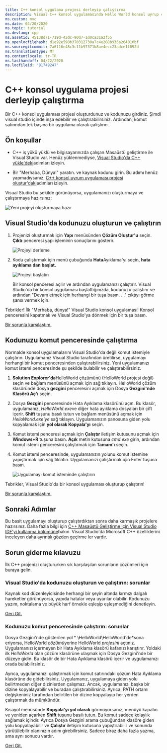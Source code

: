 ```yaml
---
title: C++ konsol uygulama projesi derleyip çalıştırma
description: Visual C++ konsol uygulamasında Hello World konsol uyrup çalıştırın
ms.custom: mvc
ms.date: 04/20/2020
ms.topic: tutorial
ms.devlang: cpp
ms.assetid: 45138d71-719d-42dc-90d7-1d0ca31a2f55
ms.openlocfilehash: d1e92e598b370312730a7c4e208b935a264010bf
ms.sourcegitcommit: 7a6116e48c3c11b97371b8ae4ecc23adce1f092d
ms.translationtype: MT
ms.contentlocale: tr-TR
ms.lasthandoff: 04/22/2020
ms.locfileid: "81749247"
---
```

# <a name="build-and-run-a-c-console-app-project"></a>C++ konsol uygulama projesi derleyip çalıştırma

Bir C++ konsol uygulaması projesi oluşturdunuz ve kodunuzu girdiniz. Şimdi visual studio içinde inşa edebilir ve çalıştırabilirsiniz. Ardından, komut satırından tek başına bir uygulama olarak çalıştırın.

## <a name="prerequisites"></a>Ön koşullar

- C++ iş yükü yüklü ve bilgisayarınızda çalışan Masaüstü geliştirme ile Visual Studio var. Henüz yüklenmediyse, [Visual Studio'da C++ yükle'deki](vscpp-step-0-installation.md)adımları izleyin.

- Bir "Merhaba, Dünya!" yaratın. ve kaynak kodunu girin. Bu adımı henüz yapmadıysanız, [C++ konsol uyrum uygulaması projesi oluştur'daki](vscpp-step-1-create.md)adımları izleyin.

Visual Studio bu şekilde görünüyorsa, uygulamanızı oluşturmaya ve çalıştırmaya hazırsınız:

   ![Yeni projeyi oluşturmaya hazır](media/vscpp-ready-to-build.png "Yeni projeyi oluşturmaya hazır")

## <a name="build-and-run-your-code-in-visual-studio"></a>Visual Studio'da kodunuzu oluşturun ve çalıştırın

1. Projenizi oluşturmak için **Yapı** menüsünden **Çözüm Oluştur'u** seçin. **Çıktı** penceresi yapı işleminin sonuçlarını gösterir.

   ![Projeyi derleme](media/vscpp-build-solution.gif "Projeyi derleme")

1. Kodu çalıştırmak için menü çubuğunda **Hata**Ayıklama'yı seçin, **hata ayıklama dan başlat.**

   ![Projeyi başlatın](media/vscpp-start-without-debugging.gif "Projeyi başlatın")

   Bir konsol penceresi açılır ve ardından uygulamanızı çalıştırır. Visual Studio'da bir konsol uygulaması başlattığınızda, kodunuzu çalıştırır ve ardından "Devam etmek için herhangi bir tuşa basın. . ." çıktıyı görme şansı vermek için.

Tebrikler! İlk "Merhaba, dünya!" Visual Studio konsol uygulaması! Konsol penceresini kapatmak ve Visual Studio'ya dönmek için bir tuşa basın.

[Bir sorunla karşılaştım.](#build-and-run-your-code-in-visual-studio-issues)

## <a name="run-your-code-in-a-command-window"></a>Kodunuzu komut penceresinde çalıştırma

Normalde konsol uygulamalarını Visual Studio'da değil komut istemiyle çalıştırın. Uygulamanız Visual Studio tarafından üretilirse, uygulamayı herhangi bir komut penceresinden çalıştırabilirsiniz. Yeni uygulamanızı komut istemi penceresinde şu şekilde bulabilir ve çalıştırabilirsiniz.

1. **Solution Explorer'da**HelloWorld çözümünü (HelloWorld projesi değil) seçin ve bağlam menüsünü açmak için sağ tıklayın. HelloWorld çözüm klasöründe dosya **gezgini** penceresini açmak için Dosya **Gezgini'nde Klasörü Aç'ı** seçin.

1. Dosya **Gezgini** penceresinde Hata Ayıklama klasörünü açın. Bu klasör, uygulamanız, *HelloWorld.exe*ve diğer hata ayıklama dosyaları bir çift içerir. **Shift** tuşunu basılı tutun ve bağlam menüsünü açmak için *HelloWorld.exe'ye* sağ tıklayın. Uygulamanızın panosuna giden yolu kopyalamak için **yol olarak Kopyala'yı** seçin.

1. Komut istemi penceresi açmak için **Çalıştır** iletişim kutusunu açmak için **Windows+R** tuşuna basın. **Açık** metin kutusuna *cmd.exe* girin, ardından komut istemi penceresini çalıştırmak için **Tamam'ı** seçin.

1. Komut istemi penceresinde, uygulamanızın yolunu komut istemine yapıştırmak için sağ tıklatın. Uygulamanızı çalıştırmak için Enter tuşuna basın.

   ![Uygulamayı komut isteminde çalıştırın](media/vscpp-run-in-cmd.gif "Uygulamayı komut isteminde çalıştırın")

Tebrikler, Visual Studio'da bir konsol uygulaması oluşturup çalıştırın!

[Bir sorunla karşılaştım.](#run-your-code-in-a-command-window-issues)

## <a name="next-steps"></a>Sonraki Adımlar

Bu basit uygulamayı oluşturup çalıştırdıktan sonra daha karmaşık projelere hazırsınız. Daha fazla bilgi için [C++ Masaüstü Geliştirme için Visual Studio IDE'yi kullanma bölümüne](../ide/using-the-visual-studio-ide-for-cpp-desktop-development.md)bakın. Visual Studio'da Microsoft C++ özelliklerini inceleyen daha ayrıntılı gözden geçirme ler vardır.

## <a name="troubleshooting-guide"></a>Sorun giderme kılavuzu

İlk C++ projenizi oluştururken sık karşılaşılan sorunların çözümleri için buraya gelin.

### <a name="build-and-run-your-code-in-visual-studio-issues"></a>Visual Studio'da kodunuzu oluşturun ve çalıştırın: sorunlar

Kaynak kod düzenleyicisinde herhangi bir şeyin altında kırmızı dalgalı hareketler görünüyorsa, yapıda hatalar veya uyarılar olabilir. Kodunuzu yazım, noktalama ve büyük harf örnekle eşleşip eşleşmediğini denetleyin.

[Geri Git.](#build-and-run-your-code-in-visual-studio)

### <a name="run-your-code-in-a-command-window-issues"></a>Kodunuzu komut penceresinde çalıştırın: sorunlar

Dosya Gezgini'nde gösterilen yol * \\HelloWorld\\HelloWorld'de*sona eriyorsa, HelloWorld *çözümü*yerine HelloWorld *projesini* açtınız. Uygulamanızı içermeyen bir Hata Ayıklama klasörü kafanızı karıştırır. Yoldaki ilk *HelloWorld* olan çözüm klasörüne ulaşmak için Dosya Gezgini'nde bir düzeye gidin. Bu klasör de bir Hata Ayıklama klasörü içerir ve uygulamanızı orada bulabilirsiniz.

Ayrıca, uygulamanızı çalıştırmak için komut satırındaki çözüm Hata Ayıklama klasörüne de gidebilirsiniz. Uygulamanız, uygulamaya giden yolu belirtmeden diğer dizinlerden çalışmaz. Ancak, uygulamanızı başka bir dizine kopyalayabilir ve buradan çalıştırabilirsiniz. Ayrıca, PATH ortamı değişkeniniz tarafından belirtilen bir dizine kopyalayıp her yerden çalıştırmak da mümkündür.

Kısayol menüsünde **Kopyala'yı yol olarak** görmüyorsanız, menüyü kapatın ve yeniden açarken **Shift** tuşunu basılı tutun. Bu komut sadece kolaylık sağlamak içindir. Ayrıca Dosya Gezgini arama çubuğundan klasöre giden yolu kopyalayabilir ve **Çalıştır** iletişim kutusuna yapıştırabilir ve sonunda yürütülebilir olanınızın adını girebilirsiniz. Sadece biraz daha fazla yazma, ama aynı sonucu vardır.

[Geri Git.](#run-your-code-in-a-command-window)

<iframe src="" height="0" width="0" frameborder="0" name="frameTarget" />
